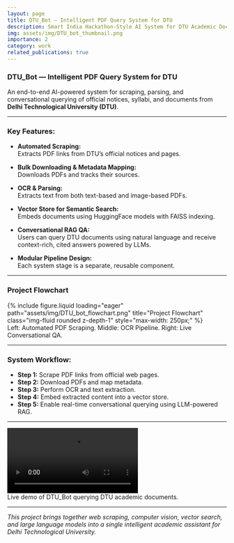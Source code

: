 ```yaml
---
layout: page
title: DTU_Bot — Intelligent PDF Query System for DTU
description: Smart India Hackathon-Style AI System for DTU Academic Document Queries
img: assets/img/DTU_bot_thumbnail.png
importance: 2
category: work
related_publications: true
---
```


### DTU_Bot — Intelligent PDF Query System for DTU

An end-to-end AI-powered system for scraping, parsing, and conversational querying of official notices, syllabi, and documents from **Delhi Technological University (DTU)**.

---

### Key Features:

- **Automated Scraping:**  
  Extracts PDF links from DTU’s official notices and pages.

- **Bulk Downloading & Metadata Mapping:**  
  Downloads PDFs and tracks their sources.

- **OCR & Parsing:**  
  Extracts text from both text-based and image-based PDFs.

- **Vector Store for Semantic Search:**  
  Embeds documents using HuggingFace models with FAISS indexing.

- **Conversational RAG QA:**  
  Users can query DTU documents using natural language and receive context-rich, cited answers powered by LLMs.

- **Modular Pipeline Design:**  
  Each system stage is a separate, reusable component.

---

### Project Flowchart


<div class="row justify-content-center">
  <div class="col-sm-4"></div>
  <div class="col-sm-4 d-flex justify-content-center">
    {% include figure.liquid loading="eager" path="assets/img/DTU_bot_flowchart.png" title="Project Flowchart" class="img-fluid rounded z-depth-1" style="max-width: 250px;" %}
  </div>
  <div class="col-sm-4"></div>
</div>
<div class="caption">
  Left: Automated PDF Scraping. Middle: OCR Pipeline. Right: Live Conversational QA.
</div>

---

### System Workflow:

- **Step 1:** Scrape PDF links from official web pages.
- **Step 2:** Download PDFs and map metadata.
- **Step 3:** Perform OCR and text extraction.
- **Step 4:** Embed extracted content into a vector store.
- **Step 5:** Enable real-time conversational querying using LLM-powered RAG.

---

<div class="row justify-content-sm-center">
  <div class="col-sm-8 mt-3 mt-md-0">
    <video controls class="img-fluid rounded z-depth-1">
      <source src="/assets/video/DTU_bot_demo.mp4" type="video/mp4">
      Your browser does not support the video tag.
    </video>
  </div>
</div>

<div class="caption">
  Live demo of DTU_Bot querying DTU academic documents.
</div>

---

_This project brings together web scraping, computer vision, vector search, and large language models into a single intelligent academic assistant for Delhi Technological University._
